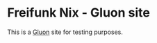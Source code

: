 # Freifunk Nix - Gluon site

This is a [Gluon](https://github.com/freifunk-gluon/gluon) site for testing purposes.
